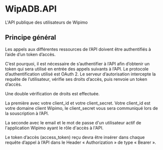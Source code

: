 # WipADB.API
L'API publique des utilisateurs de Wipimo

## Principe général
Les appels aux différentes ressources de l’API doivent être authentifiés à l’aide d’un token d’accès.

C’est pourquoi, il est nécessaire de s’authentifier à l’API afin d’obtenir un token qui sera utilisé en entrée des appels suivants à l’API.
Le protocole d’authentification utilisé est OAuth 2. Le serveur d’autorisation intercepte la requête de l’utilisateur, vérifie ses droits d’accès, puis renvoie un token d’accès.

Une double vérification de droits est effectuée. 

La première avec votre client_id et votre client_secret. Votre client_id est votre domaine client Wipimo, le client_secret vous sera communiqué lors de la souscription à l’API.

La seconde avec le email et le mot de passe d'un utilisateur actif de l'application Wipimo ayant le rôle d'accès à l'API.

Le token d’accès (access_token) reçu devra être insérer dans chaque requête d’appel à l’API dans le Header « Authorization » de type « Bearer ».
